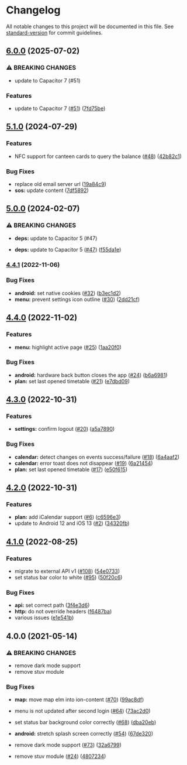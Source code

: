 # Changelog

All notable changes to this project will be documented in this file. See [standard-version](https://github.com/conventional-changelog/standard-version) for commit guidelines.

## [6.0.0](https://github.com/dhbw-vs/app/compare/v5.1.0...v6.0.0) (2025-07-02)


### ⚠ BREAKING CHANGES

* update to Capacitor 7 (#51)

### Features

* update to Capacitor 7 ([#51](https://github.com/dhbw-vs/app/issues/51)) ([7fd75be](https://github.com/dhbw-vs/app/commit/7fd75be5ba0462101e12e7987b6318c1202b0b41))

## [5.1.0](https://github.com/dhbw-vs/app/compare/v5.0.0...v5.1.0) (2024-07-29)


### Features

* NFC support for canteen cards to query the balance ([#48](https://github.com/dhbw-vs/app/issues/48)) ([42b82c1](https://github.com/dhbw-vs/app/commit/42b82c1b7360fa62ac93696d2775e4176f8edff8))


### Bug Fixes

* replace old email server url ([19a84c9](https://github.com/dhbw-vs/app/commit/19a84c9527ffd2b1d6868f251d8b60fe8c29ed79))
* **sos:** update content ([7df5892](https://github.com/dhbw-vs/app/commit/7df5892a4b2c9a5b5ad7efc98fd8f34c640f44a2))

## [5.0.0](https://github.com/dhbw-vs/app/compare/v4.4.1...v5.0.0) (2024-02-07)


### ⚠ BREAKING CHANGES

* **deps:** update to Capacitor 5 (#47)

* **deps:** update to Capacitor 5 ([#47](https://github.com/dhbw-vs/app/issues/47)) ([f55da1e](https://github.com/dhbw-vs/app/commit/f55da1e147279512c74a633c4aadf236f3c237b2))

### [4.4.1](https://github.com/dhbw-vs/app/compare/v4.4.0...v4.4.1) (2022-11-06)


### Bug Fixes

* **android:** set native cookies ([#32](https://github.com/dhbw-vs/app/issues/32)) ([b3ec1d2](https://github.com/dhbw-vs/app/commit/b3ec1d289b2e2efb18b4834a9fdfe991d21c4a7f))
* **menu:** prevent settings icon outline ([#30](https://github.com/dhbw-vs/app/issues/30)) ([2dd21cf](https://github.com/dhbw-vs/app/commit/2dd21cf61c4d431df9294a5267b8efa574c69556))

## [4.4.0](https://github.com/dhbw-vs/app/compare/v4.3.0...v4.4.0) (2022-11-02)


### Features

* **menu:** highlight active page ([#25](https://github.com/dhbw-vs/app/issues/25)) ([1aa20f0](https://github.com/dhbw-vs/app/commit/1aa20f09bc45d6da8f7e1d1db906a6faa5f28f82))


### Bug Fixes

* **android:** hardware back button closes the app ([#24](https://github.com/dhbw-vs/app/issues/24)) ([b6a6981](https://github.com/dhbw-vs/app/commit/b6a69810520a24ddeb95aacd2164dd41bdf09738))
* **plan:** set last opened timetable ([#21](https://github.com/dhbw-vs/app/issues/21)) ([e7dbd09](https://github.com/dhbw-vs/app/commit/e7dbd09e944528233f4bc67d108c4de89e8e3086))

## [4.3.0](https://github.com/dhbw-vs/app/compare/v4.2.0...v4.3.0) (2022-10-31)


### Features

* **settings:** confirm logout ([#20](https://github.com/dhbw-vs/app/issues/20)) ([a5a7890](https://github.com/dhbw-vs/app/commit/a5a7890856bdc5cd7686e6c24da156056acbab4f))


### Bug Fixes

* **calendar:** detect changes on events success/failure ([#18](https://github.com/dhbw-vs/app/issues/18)) ([6a4aaf2](https://github.com/dhbw-vs/app/commit/6a4aaf2e8daf982fd0e12fb6a1cfd067c1102b57))
* **calendar:** error toast does not disappear ([#19](https://github.com/dhbw-vs/app/issues/19)) ([6a21454](https://github.com/dhbw-vs/app/commit/6a21454a394a2a9e92bf5f2bc4fcf139b8439aa8))
* **plan:** set last opened timetable ([#17](https://github.com/dhbw-vs/app/issues/17)) ([e50f615](https://github.com/dhbw-vs/app/commit/e50f6159df3e8c8391ea464d077a387b6866d017))

## [4.2.0](https://github.com/dhbw-vs/app/compare/v4.1.0...v4.2.0) (2022-10-31)


### Features

* **plan:** add iCalendar support ([#6](https://github.com/dhbw-vs/app/issues/6)) ([c6596e3](https://github.com/dhbw-vs/app/commit/c6596e3252ebe83b1cf58e222573d843dfc5484d))
* update to Android 12 and iOS 13 ([#2](https://github.com/dhbw-vs/app/issues/2)) ([34320fb](https://github.com/dhbw-vs/app/commit/34320fb508d2657230b0bba097826f0840db6ecb))

## [4.1.0](https://github.com/robingenz/dhbw-vs-app/compare/v4.0.0...v4.1.0) (2022-08-25)


### Features

* migrate to external API v1 ([#108](https://github.com/robingenz/dhbw-vs-app/issues/108)) ([54e0733](https://github.com/robingenz/dhbw-vs-app/commit/54e07338f0b7f25429312deff5154b30f793962a))
* set status bar color to white ([#95](https://github.com/robingenz/dhbw-vs-app/issues/95)) ([50f20c6](https://github.com/robingenz/dhbw-vs-app/commit/50f20c6a2ca3fc2d8cf0bd062763034df16e16ed))


### Bug Fixes

* **api:** set correct path ([3f4e3d6](https://github.com/robingenz/dhbw-vs-app/commit/3f4e3d6e21d74a39ce8bbc36966ba7dfe7512c47))
* **http:** do not override headers ([f6487ba](https://github.com/robingenz/dhbw-vs-app/commit/f6487ba31102e51e02f63b91655b1b62126c3ab9))
* various issues ([e1e541b](https://github.com/robingenz/dhbw-vs-app/commit/e1e541b42f66c15d3de95d217a0a4f08486dcf05))

## 4.0.0 (2021-05-14)


### ⚠ BREAKING CHANGES

* remove dark mode support
* remove stuv module

### Bug Fixes

* **map:** move map elm into ion-content ([#70](https://github.com/robingenz/dhbw-vs-app/issues/70)) ([99ac8df](https://github.com/robingenz/dhbw-vs-app/commit/99ac8df6989f3cf839680503d10929b245c77bce))
* menu is not updated after second login ([#64](https://github.com/robingenz/dhbw-vs-app/issues/64)) ([73ac2d0](https://github.com/robingenz/dhbw-vs-app/commit/73ac2d0cd71922f3f7067e69556c33b2b42abded))
* set status bar background color correctly ([#68](https://github.com/robingenz/dhbw-vs-app/issues/68)) ([dba20eb](https://github.com/robingenz/dhbw-vs-app/commit/dba20eba54cd9aaa41fa500fa78de94120fddf6b))      
* **android:** stretch splash screen correctly ([#54](https://github.com/robingenz/dhbw-vs-app/issues/54)) ([67de320](https://github.com/robingenz/dhbw-vs-app/commit/67de32043e9b6dd87415273697ed1dc96baed937))   


* remove dark mode support ([#73](https://github.com/robingenz/dhbw-vs-app/issues/73)) ([32a6799](https://github.com/robingenz/dhbw-vs-app/commit/32a6799c5de520ec0a679596270690d2d5629cd7))
* remove stuv module ([#24](https://github.com/robingenz/dhbw-vs-app/issues/24)) ([4807234](https://github.com/robingenz/dhbw-vs-app/commit/480723433df313f40b2ced24810db3ac2a37f015))
